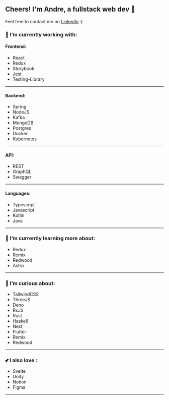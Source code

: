 
## Cheers! I'm Andre, a fullstack web dev 👋

Feel free to contact me on [LinkedIn](https://www.linkedin.com/in/andre-wruszczak-82206a67/) :)

### 🔭 I’m currently working with: 

#### Frontend: 
- React
- Redux
- Storybook
- Jest
- Testing-Library

<hr/>

#### Backend: 
- Spring
- NodeJS
- Kafka
- MongoDB
- Postgres
- Docker
- Kubernetes
<hr/>

#### API: 
- REST
- GraphQL
- Swagger

<hr/>

#### Languages: 
- Typescript
- Javascript
- Kotlin
- Java

<hr/>

### 🌱 I’m currently learning more about:
- Redux
- Remix
- Redwood
- Astro

<hr/>

### 💭 I’m curious about:
- TailwindCSS
- ThreeJS
- Deno
- RxJS
- Rust
- Haskell
- Next
- Flutter
- Remix
- Redwood

<hr/>

### 💕 I also love : 
- Svelte
- Unity
- Notion
- Figma

<hr/>
